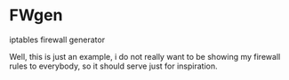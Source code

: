 FWgen
=====

iptables firewall generator

Well, this is just an example, i do not really want to be showing my firewall rules to everybody, so it should serve just for inspiration.